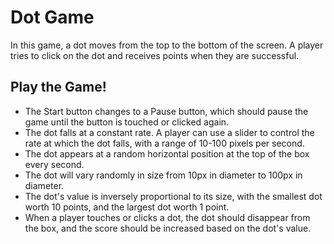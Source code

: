 # Dot Game
In this game, a dot moves from the top to the bottom of the screen. A player tries to click on the dot and receives points when they are successful.


## Play the Game!

- The Start button changes to a Pause button, which should pause the game until the button is touched or clicked again.
- The dot falls at a constant rate. A player can use a slider to control the rate at which the dot falls, with a range of 10-100 pixels per second.
- The dot appears at a random horizontal position at the top of the box every second.
- The dot will vary randomly in size from 10px in diameter to 100px in diameter.
- The dot's value is inversely proportional to its size, with the smallest dot worth 10 points, and the largest dot worth 1 point.
- When a player touches or clicks a dot, the dot should disappear from the box, and the score should be increased based on the dot's value.
